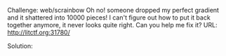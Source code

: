 Challenge: web/scrainbow
Oh no! someone dropped my perfect gradient and it shattered into 10000 pieces! I can't figure out how to put it back together anymore, it never looks quite right. Can you help me fix it? URL: http://litctf.org:31780/

Solution:
